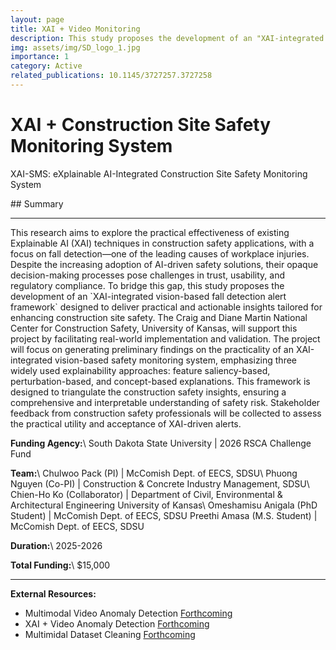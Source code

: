 ```yaml
---
layout: page
title: XAI + Video Monitoring
description: This study proposes the development of an "XAI-integrated vision-based fall detection alert framework" designed to deliver practical and actionable insights tailored for enhancing construction site safety.
img: assets/img/SD_logo_1.jpg
importance: 1
category: Active
related_publications: 10.1145/3727257.3727258
---
```

<h1 class="post-title">XAI + Construction Site Safety Monitoring System</h1>
<p class="post-description">XAI-SMS: eXplainable AI-Integrated Construction Site Safety Monitoring System</p>
## Summary
<hr>
This research aims to explore the practical effectiveness of existing Explainable AI (XAI) techniques in construction safety applications, with a focus on fall detection—one of the leading causes of workplace injuries. Despite the increasing adoption of AI-driven safety solutions, their opaque decision-making processes pose challenges in trust, usability, and regulatory compliance. To bridge this gap, this study proposes the development of an `XAI-integrated vision-based fall detection alert framework` designed to deliver practical and actionable insights tailored for enhancing construction site safety. The Craig and Diane Martin National Center for Construction Safety, University of Kansas, will support this project by facilitating real-world implementation and validation.
The project will focus on generating preliminary findings on the practicality of an XAI-integrated vision-based safety monitoring system, emphasizing three widely used explainability approaches: feature saliency-based, perturbation-based, and concept-based explanations. This framework is designed to triangulate the construction safety insights, ensuring a comprehensive and interpretable understanding of safety risk. Stakeholder feedback from construction safety professionals will be collected to assess the practical utility and acceptance of XAI-driven alerts. 

**Funding Agency:**\\
South Dakota State University <span class="text-muted small">| 2026 RSCA Challenge Fund</span>

**Team:**\\
Chulwoo Pack (PI) <span class="text-muted small">| McComish Dept. of EECS, SDSU</span>\\
Phuong Nguyen (Co-PI) <span class="text-muted small">| Construction & Concrete Industry Management, SDSU</span>\\
Chien-Ho Ko (Collaborator) <span class="text-muted small">| Department of Civil, Environmental & Architectural Engineering University of Kansas</span>\\
Omeshamisu Anigala (PhD Student) <span class="text-muted small">| McComish Dept. of EECS, SDSU</span>
Preethi Amasa (M.S. Student) <span class="text-muted small">| McComish Dept. of EECS, SDSU</span>

**Duration:**\\
2025-2026

**Total Funding:**\\
$15,000

<hr>

**External Resources:**
- Multimodal Video Anomaly Detection [Forthcoming](#)
- XAI + Video Anomaly Detection [Forthcoming](#)
- Multimidal Dataset Cleaning [Forthcoming](#)
